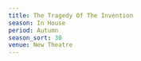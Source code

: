 ```yaml
---
title: The Tragedy Of The Invention
season: In House
period: Autumn
season_sort: 30
venue: New Theatre
---
```



